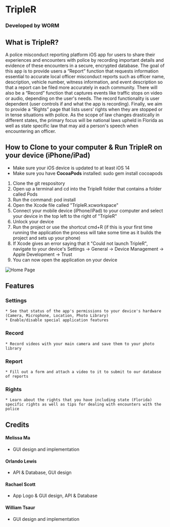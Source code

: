 # TripleR
### Developed by **WORM**

## What is TripleR?
A police misconduct reporting platform iOS app for users to share their experiences and encounters with police by recording important details and evidence of these encounters in a secure, encrypted database. The goal of this app is to provide users a “Report” function that requests information essential to accurate local officer misconduct reports such as officer name, description, vehicle number, witness information, and event description so that a report can be filed more accurately in each community. There will also be a “Record” function that captures events like traffic stops on video or audio, depending on the user's needs. The record functionality is user dependent (user controls if and what the app is recording). Finally, we aim to provide a “Rights” page that lists users’ rights when they are stopped or in tense situations with police. As the scope of law changes drastically in different states, the primary focus will be national laws upheld in Florida as well as state specific law that may aid a person's speech when encountering an officer.

## How to Clone to your computer & Run TripleR on your device (iPhone/iPad)
* Make sure your iOS device is updated to at least iOS 14
* Make sure you have **CocoaPods** installed: sudo gem install cocoapods
1. Clone the git respository
2. Open up a terminal and cd into the TripleR folder that contains a folder called Pods
3. Run the command: pod install
4. Open the Xcode file called "TripleR.xcworkspace"
5. Connect your mobile device (iPhone/iPad) to your computer and select your device in the top left to the right of "TripleR"
6. Unlock your device
7. Run the project or use the shortcut cmd+R (if this is your first time running the application the process will take some time as it builds the project and sets up your phone)
8. If Xcode gives an error saying that it "Could not launch TripleR", navigate to your device's Settings -> General -> Device Management -> Apple Development ->    Trust
9. You can now open the application on your device

![Home Page](TripleR/docImages/homePage.png)

## Features

### Settings
    * See that status of the app's permissions to your device's hardware (Camera, Microphone, Location, Photo Library)
    * Enable/disable special application features
### Record
    * Record videos with your main camera and save them to your photo library
### Report
    * Fill out a form and attach a video to it to submit to our database of reports
### Rights
    * Learn about the rights that you have including state (Florida) specific rights as well as tips for dealing with encounters with the police

## Credits

#### Melissa Ma

- GUI design and implementation

#### Orlando Lewis

- API & Database, GUI design

#### Rachael Scott

- App Logo & GUI design, API & Database

#### William Tsaur

- GUI design and implementation
